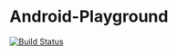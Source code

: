 # Android-Playground

[![Build Status](https://travis-ci.org/Goddchen/Android-Playground.svg?branch=master)](https://travis-ci.org/Goddchen/Android-Playground)
